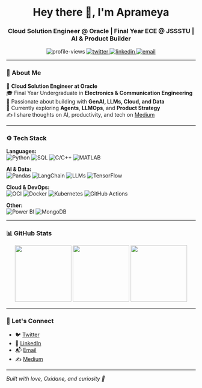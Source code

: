<!-- GitHub Profile README -->

<h1 align="center">Hey there 👋, I'm Aprameya</h1>
<h3 align="center">Cloud Solution Engineer @ Oracle | Final Year ECE @ JSSSTU | AI & Product Builder</h3>

<p align="center">
  <img src="https://komarev.com/ghpvc/?username=aprameya-c-v&label=Profile%20Views&color=0e75b6&style=flat" alt="profile-views" />
  <a href="https://twitter.com/aprameya_cv1" target="_blank">
    <img src="https://img.shields.io/twitter/follow/aprameya_cv1?style=flat-square&logo=twitter" alt="twitter" />
  </a>
  <a href="https://linkedin.com/in/aprameyacv" target="_blank">
    <img src="https://img.shields.io/badge/LinkedIn-blue?style=flat-square&logo=linkedin" alt="linkedin" />
  </a>
  <a href="mailto:aprameyacv01@gmail.com">
    <img src="https://img.shields.io/badge/Gmail-D14836?style=flat-square&logo=gmail&logoColor=white" alt="email" />
  </a>
</p>

---

### 🔎 About Me

💼 **Cloud Solution Engineer at Oracle**  
🎓 Final Year Undergraduate in **Electronics & Communication Engineering**  
🚀 Passionate about building with **GenAI, LLMs, Cloud, and Data**  
🧠 Currently exploring **Agents**, **LLMOps**, and **Product Strategy**  
✍️ I share thoughts on AI, productivity, and tech on [Medium](https://medium.com/@aprameyacv01)

---


### ⚙️ Tech Stack

**Languages:**  
![Python](https://img.shields.io/badge/-Python-3776AB?logo=python&logoColor=white&style=flat-square)
![SQL](https://img.shields.io/badge/-SQL-4479A1?logo=mysql&logoColor=white&style=flat-square)
![C/C++](https://img.shields.io/badge/-C/C++-00599C?logo=c&logoColor=white&style=flat-square)
![MATLAB](https://img.shields.io/badge/-MATLAB-EF4F1F?style=flat-square)

**AI & Data:**  
![Pandas](https://img.shields.io/badge/-Pandas-150458?logo=pandas&logoColor=white&style=flat-square)
![LangChain](https://img.shields.io/badge/-LangChain-1E1E1E?logo=langchain&logoColor=white&style=flat-square)
![LLMs](https://img.shields.io/badge/-LLMs-8A2BE2?style=flat-square)
![TensorFlow](https://img.shields.io/badge/-TensorFlow-FF6F00?logo=tensorflow&logoColor=white&style=flat-square)

**Cloud & DevOps:**  
![OCI](https://img.shields.io/badge/-Oracle%20Cloud-F80000?logo=oracle&logoColor=white&style=flat-square)
![Docker](https://img.shields.io/badge/-Docker-2496ED?logo=docker&logoColor=white&style=flat-square)
![Kubernetes](https://img.shields.io/badge/-Kubernetes-326CE5?logo=kubernetes&logoColor=white&style=flat-square)
![GitHub Actions](https://img.shields.io/badge/-GitHub%20Actions-2088FF?logo=github-actions&logoColor=white&style=flat-square)

**Other:**  
![Power BI](https://img.shields.io/badge/-Power%20BI-F2C811?logo=powerbi&logoColor=black&style=flat-square)
![MongoDB](https://img.shields.io/badge/-MongoDB-47A248?logo=mongodb&logoColor=white&style=flat-square)

---

### 📊 GitHub Stats

<p align="center">
  <img src="https://github-readme-stats.vercel.app/api?username=aprameya-c-v&show_icons=true&theme=radical" height="150" />
  <img src="https://github-readme-streak-stats.herokuapp.com/?user=aprameya-c-v&theme=radical" height="150" />
  <img src="https://github-readme-stats.vercel.app/api/top-langs/?username=aprameya-c-v&layout=compact&theme=radical" height="150" />
</p>

---

### 🤝 Let's Connect

- 🐦 [Twitter](https://twitter.com/aprameya_cv1)  
- 💼 [LinkedIn](https://linkedin.com/in/aprameyacv)  
- 📬 [Email](mailto:aprameyacv01@gmail.com)  
- ✍️ [Medium](https://medium.com/@aprameyacv01)

---

*Built with love, Oxidane, and curiosity 🚀*

